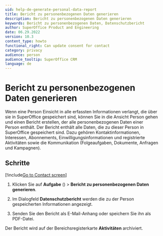 ```yaml
---
uid: help-de-generate-personal-data-report
title: Bericht zu personenbezogenen Daten generieren
description: Bericht zu personenbezogenen Daten generieren
keywords: Bericht zu personenbezogenen Daten, Datenschutzbericht
author: SuperOffice Product and Engineering
date: 06.29.2022
version: 10.3
content_type: howto
functional_right: Can update consent for contact
category: privacy
audience: person
audience_tooltip: SuperOffice CRM
language: de
---
```


# Bericht zu personenbezogenen Daten generieren

Wenn eine Person Einsicht in alle erfassten Informationen verlangt, die über sie in SuperOffice gespeichert sind, können Sie in die Ansicht Person gehen und einen Bericht erstellen, der alle personenbezogenen Daten einer Person enthält. Der Bericht enthält alle Daten, die zu dieser Person in SuperOffice gespeichert sind. Dazu gehören Kontaktinformationen, Interessen, Abonnements, Einwilligungsinformationen und registrierte Aktivitäten sowie die Kommunikation (Folgeaufgaben, Dokumente, Anfragen und Kampagnen).

## Schritte

[!include[Go to Contact screen](../../../learn/includes/goto-contact.md)]

1. Klicken Sie auf **Aufgabe** (<i class="ph ph-dots-three-circle-vertical" aria-label="Task menu"></i>) > **Bericht zu personenbezogenen Daten generieren**.

1. Im Dialogfeld **Datenschutzbericht** werden die zu der Person gespeicherten Informationen angezeigt.

1. Senden Sie den Bericht als E-Mail-Anhang oder speichern Sie ihn als PDF-Datei.

Der Bericht wird auf der Bereichsregisterkarte **Aktivitäten** archiviert.
